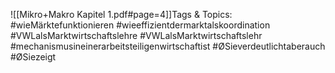 
![[Mikro+Makro Kapitel 1.pdf#page=4]]Tags & Topics:
   #wieMärktefunktionieren
   #wieeffizientdermarktalskoordination
   #VWLalsMarktwirtschaftslehre
   #VWLalsMarktwirtschaftslehr
   #mechanismusineinerarbeitsteiligenwirtschaftist
   #ØSieverdeutlichtaberauch
   #ØSiezeigt